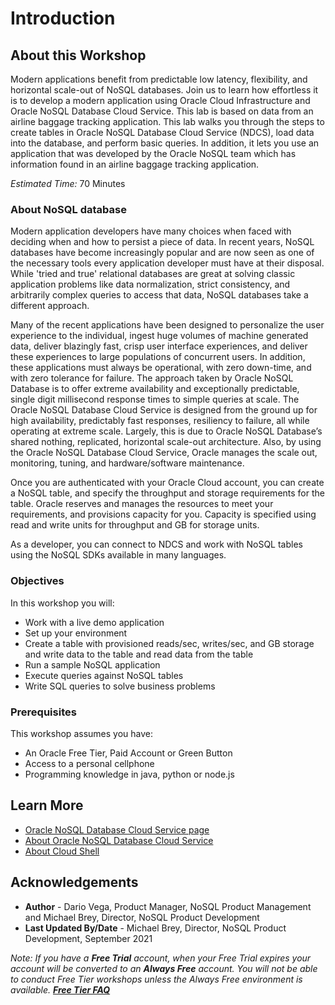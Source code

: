 # Introduction

## About this Workshop

Modern applications benefit from predictable low latency, flexibility, and horizontal scale-out of NoSQL databases. Join us to learn how effortless it is to develop a modern application using Oracle Cloud Infrastructure and Oracle NoSQL Database Cloud Service. This lab is based on data from an airline baggage tracking application. This lab walks you through the steps to create tables in Oracle NoSQL Database Cloud Service (NDCS), load data into the database, and perform basic queries. In addition, it lets you use an application that was developed by the Oracle NoSQL team which has information found in an airline baggage tracking application.

_Estimated Time:_ 70 Minutes

### About NoSQL database
Modern application developers have many choices when faced with deciding when and how to persist a piece of data. In recent years, NoSQL databases have become increasingly popular and are now seen as one of the necessary tools every application developer must have at their disposal. While 'tried and true' relational databases are great at solving classic application problems like data normalization, strict consistency, and arbitrarily complex queries to access that data, NoSQL databases take a different approach.

Many of the recent applications have been designed to personalize the user experience to the individual, ingest huge volumes of machine generated data, deliver blazingly fast, crisp user interface experiences, and deliver these experiences to large populations of concurrent users. In addition, these applications must always be operational, with zero down-time, and with zero tolerance for failure. The approach taken by Oracle NoSQL Database is to offer extreme availability and exceptionally predictable, single digit millisecond response times to simple queries at scale. The Oracle NoSQL Database Cloud Service is designed from the ground up for high availability, predictably fast responses, resiliency to failure, all while operating at extreme scale. Largely, this is due to Oracle NoSQL Database’s shared nothing, replicated, horizontal scale-out architecture. Also, by using the Oracle NoSQL Database Cloud Service, Oracle manages the scale out, monitoring, tuning, and hardware/software maintenance.

Once you are authenticated with your Oracle Cloud account, you can create a NoSQL table, and specify the throughput and storage requirements for the table. Oracle reserves and manages the resources to meet your requirements, and provisions capacity for you. Capacity is specified using read and write units for throughput and GB for storage units.

As a developer, you can connect to NDCS and work with NoSQL tables using the NoSQL SDKs available in many languages.


### Objectives

In this workshop you will:
  * Work with a live demo application
  * Set up your environment
  * Create a table with provisioned reads/sec, writes/sec, and GB storage and write data to the table and read data from the table
  * Run a sample NoSQL application
  * Execute queries against NoSQL tables
  * Write SQL queries to solve business problems




### Prerequisites

This workshop assumes you have:
  * An Oracle Free Tier, Paid Account or Green Button
  * Access to a personal cellphone
  * Programming knowledge in java, python or node.js


## Learn More

* [Oracle NoSQL Database Cloud Service page](https://www.oracle.com/database/nosql-cloud.html)
* [About Oracle NoSQL Database Cloud Service](https://docs.oracle.com/pls/topic/lookup?ctx=cloud&id=CSNSD-GUID-88373C12-018E-4628-B241-2DFCB7B16DE8)
* [About Cloud Shell](https://docs.oracle.com/en-us/iaas/Content/API/Concepts/cloudshellintro.htm)

## Acknowledgements
* **Author** - Dario Vega, Product Manager, NoSQL Product Management and Michael Brey, Director, NoSQL Product Development
* **Last Updated By/Date** - Michael Brey, Director, NoSQL Product Development, September 2021

*Note: If you have a **Free Trial** account, when your Free Trial expires your account will be converted to an **Always Free** account. You will not be able to conduct Free Tier workshops unless the Always Free environment is available. **[Free Tier FAQ](https://www.oracle.com/cloud/free/faq.html)***

